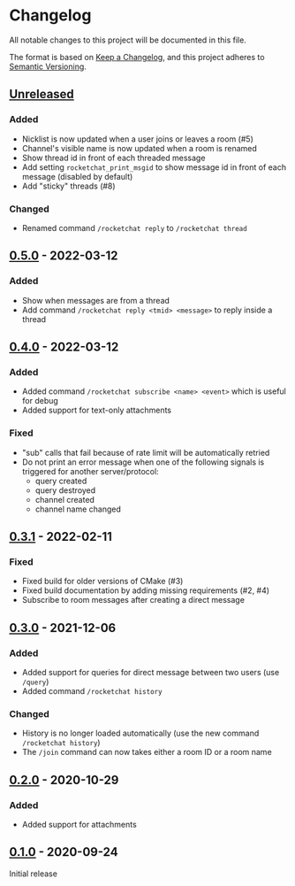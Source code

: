 # Changelog
All notable changes to this project will be documented in this file.

The format is based on [Keep a Changelog](https://keepachangelog.com/en/1.0.0/),
and this project adheres to [Semantic Versioning](https://semver.org/spec/v2.0.0.html).

## [Unreleased]

### Added

- Nicklist is now updated when a user joins or leaves a room (#5)
- Channel's visible name is now updated when a room is renamed
- Show thread id in front of each threaded message
- Add setting `rocketchat_print_msgid` to show message id in front of each message (disabled by default)
- Add "sticky" threads (#8)

### Changed

- Renamed command `/rocketchat reply` to `/rocketchat thread`

## [0.5.0] - 2022-03-12

### Added

- Show when messages are from a thread
- Add command `/rocketchat reply <tmid> <message>` to reply inside a thread

## [0.4.0] - 2022-03-12

### Added

- Added command `/rocketchat subscribe <name> <event>` which is useful for
  debug
- Added support for text-only attachments

### Fixed

- "sub" calls that fail because of rate limit will be automatically retried
- Do not print an error message when one of the following signals is triggered
  for another server/protocol:
    - query created
    - query destroyed
    - channel created
    - channel name changed

## [0.3.1] - 2022-02-11

### Fixed

- Fixed build for older versions of CMake (#3)
- Fixed build documentation by adding missing requirements (#2, #4)
- Subscribe to room messages after creating a direct message

## [0.3.0] - 2021-12-06

### Added

- Added support for queries for direct message between two users (use `/query`)
- Added command `/rocketchat history`

### Changed

- History is no longer loaded automatically (use the new command `/rocketchat history`)
- The `/join` command can now takes either a room ID or a room name

## [0.2.0] - 2020-10-29

### Added

- Added support for attachments


## [0.1.0] - 2020-09-24

Initial release

[Unreleased]: https://github.com/jajm/irssi-rocketchat/compare/v0.5.0...HEAD
[0.5.0]: https://github.com/jajm/irssi-rocketchat/releases/tag/v0.5.0
[0.4.0]: https://github.com/jajm/irssi-rocketchat/releases/tag/v0.4.0
[0.3.1]: https://github.com/jajm/irssi-rocketchat/releases/tag/v0.3.1
[0.3.0]: https://github.com/jajm/irssi-rocketchat/releases/tag/v0.3.0
[0.2.0]: https://github.com/jajm/irssi-rocketchat/releases/tag/v0.2.0
[0.1.0]: https://github.com/jajm/irssi-rocketchat/releases/tag/v0.1.0
